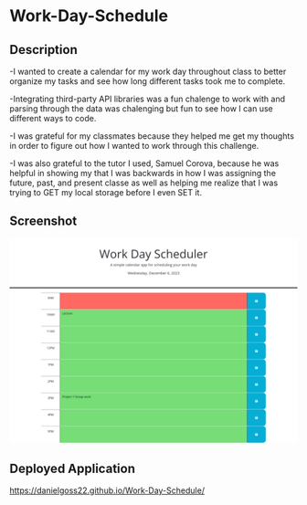 # Work-Day-Schedule

## Description

-I wanted to create a calendar for my work day throughout class to better organize my tasks and see how long different tasks took me to complete.

-Integrating third-party API libraries was a fun chalenge to work with and parsing through the data was chalenging but fun to see how I can use different ways to code.

-I was grateful for my classmates because they helped me get my thoughts in order to figure out how I wanted to work through this challenge.

-I was also grateful to the tutor I used, Samuel Corova, because he was helpful in showing my that I was backwards in how I was assigning the future, past, and present classe as well as helping me realize that I was trying to GET my local storage before I even SET it.

## Screenshot

![Alt text](Assets/images/calendar-screenshot.jpg)

## Deployed Application

https://danielgoss22.github.io/Work-Day-Schedule/
